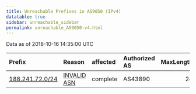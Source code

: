 ```yaml
---
title: Unreachable Prefixes in AS9050 (IPv4)
datatable: true
sidebar: unreachable_sidebar
permalink: unreachable_AS9050-v4.html
---
```


Data as of 2018-10-16 14:35:00 UTC


<div class="datatable-begin"></div>

| Prefix                                                   | Reason                                                                                                | affected   | Authorized AS   |   MaxLength | Anchor                                         |   unreachable /24s |
|:---------------------------------------------------------|:------------------------------------------------------------------------------------------------------|:-----------|:----------------|------------:|:-----------------------------------------------|-------------------:|
| [188.241.72.0/24](https://stat.ripe.net/188.241.72.0/24) | [INVALID ASN](https://rpki-validator.ripe.net/announcement-preview?asn=AS9050&prefix=188.241.72.0/24) | complete   | AS43890         |          24 | [RIPE](unreachable_RIPE_NCC_RPKI_Root-v4.html) |                  1 |

<div class="datatable-end"></div>